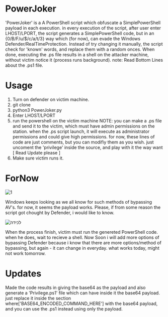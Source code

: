 # PowerJoker
'PowerJoker' is a A PowerShell script which obfuscate a SimplePowerShell payload in each execution.
in every execution of the script, after user enter LHOST/LPORT, the script generates a SimplePowerShell code, but in an {0/B/F/u/$/c/a/t/3} way which (for now), can evade the Windows Defender/RealTimeProtection. Instead of try changing it manually, the script check for 'known' words, and replace them with a random onces. When done, executing the .ps file results in a shell on the attacker machine, without victim notice it (process runs background). note: Read Bottom Lines about the .ps1 file.

# Usage
1. Turn on defender on victim machine.
2. git clone
3. python3 PowerJoker.py
4. Enter LHOST/LPORT
5. run the powershell on the victim machine
NOTE: you can make a .ps file and send it to the victim, which must have admin permissions on the station. when the .ps script launch, it will execute as administrator permissions and could give high permissions. for now, these lines of code are just comments, but you can modifiy them as you wish. just uncoment the 'privilege' inside the source, and play with it the way want [ Read Update please ]
6. Make sure victim runs it.

# ForNow

![1](https://user-images.githubusercontent.com/90532971/207036661-561f7146-46f7-4e55-bd2f-33e2b39a30ed.png)

Windows keeps looking as we all know for such methods of bypassing AV's. for now, it seems the payload works. Please, if from some reason the script got chought by Defender, i would like to know.


![‏‏לכידה](https://user-images.githubusercontent.com/90532971/225855059-d39cf97f-0836-426c-9f29-c9efc12f3c2e.PNG)

When the process finish, victim must run the genereted PowerShell code. when he does, wait to recieve a shell. Now Soon i will add more options of bypassing Defender because i know that there are more options/method of bypassing, but again - it can change in everyday. what works today, might not work tomorrow.

# Updates
Made the code results in giving the base64 as the payload and also generate a 'Privilege.ps1' file which can have inside it the base64 payload. just replace it inside the section where['BASE64_ENCODED_COMMAND_HERE'] with the base64 payload, and you can use the .ps1 instead using only the payload.
